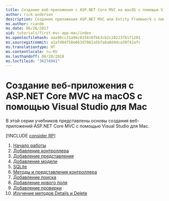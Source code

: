 ```yaml
---
title: Создание веб-приложения с ASP.NET Core MVC на macOS с помощью Visual Studio для Mac
author: rick-anderson
description: Создание приложения ASP.NET MVC или Entity Framework с помощью Visual Studio для Mac
ms.author: riande
ms.date: 06/26/2017
uid: tutorials/first-mvc-app-mac/index
ms.openlocfilehash: aaa96cc31a96c015816fbb3cb2c282237b1f1201
ms.sourcegitcommit: a1afd04758e663d7062a5bfa8a0d4dca38f42afc
ms.translationtype: HT
ms.contentlocale: ru-RU
ms.lasthandoff: 06/20/2018
ms.locfileid: "36274941"
---
```

# <a name="create-a-web-app-with-aspnet-core-mvc-on-macos-with-visual-studio-for-mac"></a>Создание веб-приложения с ASP.NET Core MVC на macOS с помощью Visual Studio для Mac

В этой серии учебников представлены основы создания веб-приложений ASP.NET Core MVC с помощью Visual Studio для Mac. 

[!INCLUDE [consider RP](../../includes/razor.md)]

1. [Начало работы](xref:tutorials/first-mvc-app-mac/start-mvc)
1. [Добавление контроллера](xref:tutorials/first-mvc-app-mac/adding-controller)
1. [Добавление представления](xref:tutorials/first-mvc-app-mac/adding-view)
1. [Добавление модели](xref:tutorials/first-mvc-app-mac/adding-model)
1. [SQLite](xref:tutorials/first-mvc-app-mac/working-with-sql)
1. [Методы и представления контроллера](xref:tutorials/first-mvc-app-mac/controller-methods-views)
1. [Добавление поиска](xref:tutorials/first-mvc-app-mac/search)
1. [Добавление нового поля](xref:tutorials/first-mvc-app-mac/new-field)
1. [Добавление проверки](xref:tutorials/first-mvc-app-mac/validation)
1. [Изучение методов Details и Delete](xref:tutorials/first-mvc-app/details)
